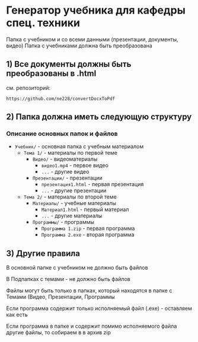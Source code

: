 <h1>Генератор учебника для кафедры спец. техники</h1>

Папка с учебником и со всеми данными (презентации, документы, видео)
Папка с учебниками должна быть преобразована
## 1) Все документы должны быть преобразованы в .html
см. репозиторий:

```
https://github.com/ne228/convertDocxToPdf
```

<h2>2) Папка должна иметь следующую структуру</h2>

### Описание основных папок и файлов

- `Учебник/` - основная папка с учебным материалом
  - `Тема 1/` - материалы по первой теме
    - `Видео/` - видеоматериалы
      - `видео1.mp4` - первое видео
      - `...` - другие видео
    - `Презентации/` - презентации
      - `презентация1.html` - первая презентация
      - `...` - другие презентации
  - `Тема 2/` - материалы по второй теме
    - `Материалы/` - учебные материалы
      - `Материал1.html` - первый материал
      - `...` - другие материалы
    - `Программы/` - программы
      - `Программа 1.zip` - первая программа
      - `Программа 2.exe` - вторая программа

    
<h2>3) Другие правила</h2>

В основной папке с учебником не должно быть файлов

В Подпапках с темами - не должно быть файлов

Файлы могут быть только в папках, который находятся в папке с Темами (Видео, Презентации, Программы

Если программа содержит только исполняемый файл (.exe) - оставляем как есть

Если программа в папке и содержит помимо исполняемого файла другие файлы, то собираем в в архив zip

  


  
